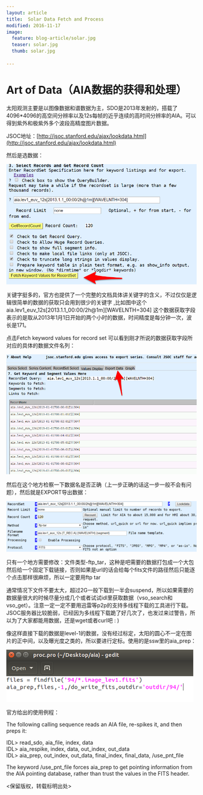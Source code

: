 ```yaml
---
layout: article
title:  Solar Data Fetch and Process
modified: 2016-11-17
image:
  feature: blog-article/solar.jpg
  teaser: solar.jpg
  thumb: solar.jpg

---
```


# Art of Data（AIA数据的获得和处理）

太阳观测主要是以图像数据和谱数据为主，SDO是2013年发射的，搭载了4096*4096的高空间分辨率以及12s每帧的近乎连续的高时间分辨率的AIA。可以得到紫外和极紫外多个波段高精度图片数据。  

JSOC地址：[http://jsoc.stanford.edu/ajax/lookdata.html](http://jsoc.stanford.edu/ajax/lookdata.html)

然后是选数据：  

![image](/images/blog-article/select-data-aia.png)

关键字挺多的，官方也提供了一个完整的文档具体讲关键字的含义，不过仅仅是逻辑很简单的数据的获取只会用到很少的关键字  ,比如图中这个aia.lev1_euv_12s\[2013.1.1_00:00/2h@1m\]\[WAVELNTH=304\] 这个数据获取字段表示的是取从2013年1月1日开始的两个小时的数据，时间精度是每分钟一次，波长是171。

点击Fetch keyword values for record set 可以看到刚才所说的数据获取字段所对应的具体的数据文件名列：

![image](/images/blog-article/select-data-aia-1.png)

然后在这个地方检察一下数据名是否正确（上一步正确的话这一步一般不会有问题），然后就是EXPORT导出数据：

![image](/images/blog-article/select-data-aia-2.png)

只有一个地方需要修改：文件类型-ftp_tar，这种是吧需要的数据打包成一个大包然后给一个固定下载链接，否则如果是url的话会给每个fits文件的路径然后只能逐个点击那样很麻烦，所以一定要用ftp tar   

通常情况下文件不要太大，超过2G一般下载到一半会suspend，所以如果需要的数据量很大的时候尽量分成几个或者试试idl里获取数据（vso_search和vso_get）。注意一定一定不要用迅雷等p2p的支持多线程下载的工具进行下载。JSOC服务器比较脆弱，已经因为多线程下载跪了好几次了，也发过来过警告，所以为了大家都能用数据，还是wget或者curl吧 : )  

  

像这样直接下载的数据是level-1的数据，没有经过标定，太阳的圆心不一定在图片的正中间，以及曝光度之类的，所以要进行定标。使用的是ssw里的aia_prep：

![image](/images/blog-article/select-data-aia-3.png)

官方给出的使用例程：  

The following calling sequence reads an AIA file, re-spikes it, and then preps it:  

IDL> read_sdo, aia_file, index, data  
IDL> aia_respike, index, data, out_index, out_data  
IDL> aia_prep, out_index, out_data, final_index, final_data, /use_pnt_file  

The keyword /use_pnt_file forces aia_prep to get pointing information from the AIA pointing database, rather than trust the values in the FITS header.  



<保留版权，转载标明出处>